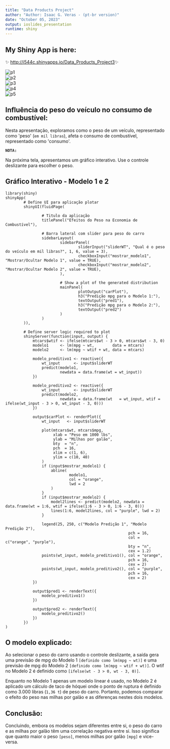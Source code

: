 ```yaml
---
title: "Data Products Project"
author: "Author: Isaac G. Veras - (pt-br version)"
date: "October 05, 2023"
output: ioslides_presentation
runtime: shiny
---
```

## My Shiny App is here:
✨ <http://i544c.shinyapps.io/Data_Products_Project3>✨

![p1](https://github.com/i544c/Data_Products_Project3/assets/104391905/2a6114dc-7d5b-41cb-b880-d98ed151fbba)  
![p2](https://github.com/i544c/Data_Products_Project3/assets/104391905/fd30bc19-dd8d-46db-a345-956072cc2ce9)  
![p3](https://github.com/i544c/Data_Products_Project3/assets/104391905/bb10d13a-9889-48d2-8242-d58b24fd5d36)  
![p4](https://github.com/i544c/Data_Products_Project3/assets/104391905/9058eef0-aa2d-4ac2-9a78-928e243c77a8)  
![p5](https://github.com/i544c/Data_Products_Project3/assets/104391905/a38daba7-c8db-4fa8-864c-f643c86c8487)  

## Influência do peso do veículo no consumo de combustível:

Nesta apresentação, exploramos como o peso de um veículo, representado como 'peso' (`em mil libras`), afeta o consumo de combustível, representado como 'consumo'.

**`NOTA:`**

Na próxima tela, apresentamos um gráfico interativo. Use o controle deslizante para escolher o peso.

## Gráfico Interativo - Modelo 1 e 2
```{r dir, echo=FALSE}
library(shiny)
shinyApp(
        # Define UI para aplicação plotar
        shinyUI(fluidPage(

                # Titulo da aplicação
                titlePanel("Efeitos do Peso na Economia de Combustível"),

                # Barra lateral com slider para peso do carro
                sidebarLayout(
                        sidebarPanel(
                                sliderInput("sliderWT", "Qual é o peso do veículo em mil libras?", 1, 6, value = 3),
                                checkboxInput("mostrar_modelo1", "Mostrar/Ocultar Modelo 1", value = TRUE),
                                checkboxInput("mostrar_modelo2", "Mostrar/Ocultar Modelo 2", value = TRUE),
                        ),

                        # Show a plot of the generated distribution
                        mainPanel(
                                plotOutput("carPlot"),
                                h3("Predição mpg para o Modelo 1:"),
                                textOutput("pred1"),
                                h3("Predição mpg para o Modelo 2:"),
                                textOutput("pred2")
                        )
                )
        )),

        # Define server logic required to plot
        shinyServer(function(input, output) {
            mtcars$wtif <- ifelse(mtcars$wt - 3 > 0, mtcars$wt - 3, 0)
            modelo1     <- lm(mpg ~ wt,        data = mtcars)
            modelo2     <- lm(mpg ~ wtif + wt, data = mtcars)

            modelo_preditivo1 <- reactive({
                wt_input      <- input$sliderWT
                predict(modelo1,
                        newdata = data.frame(wt = wt_input))
            })

            modelo_preditivo2 <- reactive({
                wt_input      <- input$sliderWT
                predict(modelo2,
                        newdata = data.frame(wt   = wt_input, wtif = ifelse(wt_input - 3 > 0, wt_input - 3, 0)))
            })

            output$carPlot <- renderPlot({
                wt_input   <- input$sliderWT

                plot(mtcars$wt, mtcars$mpg,
                     xlab = "Peso em 1000 lbs",
                     ylab = "Milhas por galão",
                     bty  = "n",
                     pch  = 16,
                     xlim = c(1, 6),
                     ylim = c(10, 40)
                )
                if (input$mostrar_modelo1) {
                    abline(
                            modelo1,
                            col = "orange",
                            lwd = 2
                    )
                }
                if (input$mostrar_modelo2) {
                    model2lines <- predict(modelo2, newdata = data.frame(wt = 1:6, wtif = ifelse(1:6 - 3 > 0, 1:6 - 3, 0)))
                    lines(1:6, model2lines, col = "purple", lwd = 2)
                }

                legend(25, 250, c("Modelo Predição 1", "Modelo Predição 2"),
                                                      pch = 16,
                                                      col = c("orange", "purple"),
                                                      bty = "n",
                                                      cex = 1.2)
                points(wt_input, modelo_preditivo1(), col = "orange",
                                                      pch = 16,
                                                      cex = 2)
                points(wt_input, modelo_preditivo2(), col = "purple",
                                                      pch = 16,
                                                      cex = 2)
            })

            output$pred1 <- renderText({
                modelo_preditivo1()
            })

            output$pred2 <- renderText({
                modelo_preditivo2()
            })
        })
)

```

## O modelo explicado:
Ao selecionar o peso do carro usando o controle deslizante, a saída gera uma previsão de mpg do Modelo 1 `[definido como lm(mpg ~ wt)]` e uma previsão de mpg do Modelo 2 `[definido como lm(mpg ~ wtif + wt)]`. O wtif no Modelo 2 é definido como `[ifelse(wt - 3 > 0, wt - 3, 0)]`.

Enquanto no Modelo 1 apenas um modelo linear é usado, no Modelo 2 é aplicado um cálculo de taco de hóquei onde o ponto de ruptura é definido como 3.000 libras (`1,36 t`) de peso do carro. Portanto, podemos comparar o efeito do peso nas milhas por galão e as diferenças nestes dois modelos.

## Conclusão:
Concluindo, embora os modelos sejam diferentes entre si, o peso do carro e as milhas por galão têm uma correlação negativa entre si. Isso significa que quanto maior o peso `[peso]`, menos milhas por galão `[mpg]` e vice-versa.
